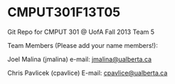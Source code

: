 CMPUT301F13T05
==============

Git Repo for CMPUT 301 @ UofA Fall 2013 Team 5

Team Members (Please add your name members!):

Joel Malina (jmalina)
e-mail: jmalina@ualberta.ca

Chris Pavlicek (cpavlice)
E-mail: cpavlice@ualberta.ca
